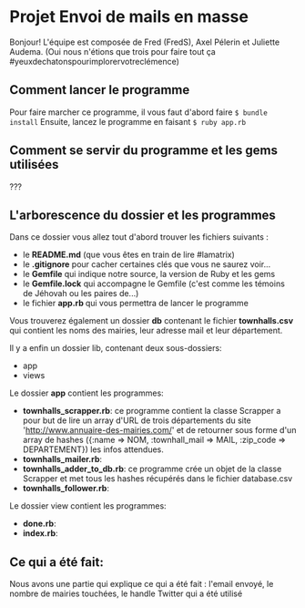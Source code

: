 # Projet Envoi de mails en masse

Bonjour! L'équipe est composée de Fred (FredS), Axel Pélerin et Juliette Audema. (Oui nous n'étions que trois pour faire tout ça #yeuxdechatonspourimplorervotreclémence)

## Comment lancer le programme

Pour faire marcher ce programme, il vous faut d'abord faire ```$ bundle install```
Ensuite, lancez le programme en faisant ```$ ruby app.rb```


## Comment se servir du programme et les gems utilisées

???


## L'arborescence du dossier et les programmes

Dans ce dossier vous allez tout d'abord trouver les fichiers suivants :
- le <strong>README.md</strong> (que vous êtes en train de lire #lamatrix)
- le <strong>.gitignore</strong> pour cacher certaines clés que vous ne saurez voir...
- le <strong>Gemfile</strong> qui indique notre source, la version de Ruby et les gems
- le <strong>Gemfile.lock</strong> qui accompagne le Gemfile (c'est comme les témoins de Jéhovah ou les paires de...)
- le fichier <strong> app.rb </strong> qui vous permettra de lancer le programme

Vous trouverez également un dossier <strong>db</strong> contenant le fichier <strong>townhalls.csv</strong> qui contient les noms des mairies, leur adresse mail et leur département.

Il y a enfin un dossier lib, contenant deux sous-dossiers:
- app
- views

Le dossier <strong>app</strong> contient les programmes:
- <strong>townhalls_scrapper.rb</strong>: ce programme contient la classe Scrapper a pour but de lire un array d'URL de trois départements du site 'http://www.annuaire-des-mairies.com/' et de retourner sous forme d'un array de hashes 
({:name => NOM, :townhall_mail => MAIL, :zip_code => DEPARTEMENT}) les infos attendues.
- <strong>townhalls_mailer.rb</strong>:
- <strong>townhalls_adder_to_db.rb</strong>: ce programme crée un objet de la classe Scrapper et met tous les hashes récupérés dans le fichier database.csv
- <strong>townhalls_follower.rb</strong>:

Le dossier view contient les programmes:
- <strong>done.rb</strong>:
- <strong>index.rb</strong>:


## Ce qui a été fait:

Nous avons 
    une partie qui explique ce qui a été fait : l'email envoyé, le nombre de mairies touchées, le handle Twitter qui a été utilisé
